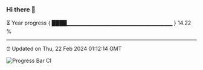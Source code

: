 ### Hi there 👋

⏳ Year progress { ████▁▁▁▁▁▁▁▁▁▁▁▁▁▁▁▁▁▁▁▁▁▁▁▁▁▁ } 14.22 %

---

⏰ Updated on Thu, 22 Feb 2024 01:12:14 GMT

![Progress Bar CI](https://github.com/ZhaoGui/ZhaoGui/workflows/Progress%20Bar%20CI/badge.svg)
